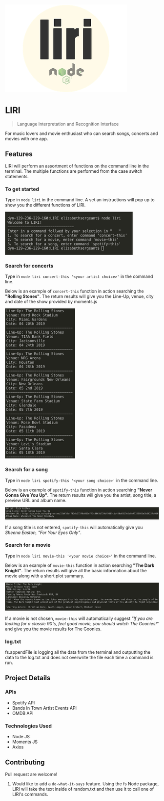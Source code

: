![Logo of the project](/images/liri.png)

# LIRI
> Language Interpretation and Recognition Interface

For music lovers and movie enthusiast who can search songs, concerts and movies with one app.

## Features

LIRI will perform an assortment of functions on the command line in the terminal. The multiple functions are performed from the case switch statements.

### To get started
Type in `node liri` in the command line. A set an instructions will pop up to show you the different functions of LIRI.

![intro screenshot](/images/Intro.png)

### Search for concerts
Type in `node liri concert-this '<your artist choice>'` in the command line. 

Below is an example of `concert-this` function in action searching the **"Rolling Stones"**. The return results will give you the Line-Up, venue, city and date of the show provided by moments.js 

![concert this example](/images/concert.png)

### Search for a song
Type in `node liri spotify-this '<your song choice>'` in the command line. 

Below is an example of `spotify-this` function in action searching **"Never Gonna Give You Up"**. The return results will give you the artist, song title, a preview URL and album name. 

![spotify this example](/images/spotify.png)

If a song title is not entered, `spotify-this` will automatically give you _Sheena Easton, "For Your Eyes Only"_.

### Search for a movie
Type in `node liri movie-this '<your movie choice>'` in the command line.

Below is an example of `movie-this` function in action searching **"The Dark Knight"**. The return results will give all the basic information about the movie along with a short plot summary. 

![movie this example](/images/movie.png)

If a movie is not chosen, `movie-this` will automatically suggest _"If you are looking for a classic 90's, feel good movie, you should watch The Goonies!"_ and give you the movie results for The Goonies. 

### log.txt
fs.appendFile is logging all the data from the terminal and outputting the data to the log.txt and does not overwrite the file each time a command is run.

## Project Details

### APIs
* Spotify API
* Bands In Town Artist Events API
* OMDB API


### Technologies Used
* Node JS
* Moments JS
* Axios

## Contributing
Pull request are welcome!

1. Would like to add a `do-what-it-says` feature. Using the fs Node package, LIRI will take the text inside of random.txt and then use it to call one of LIRI's commands. 
 
